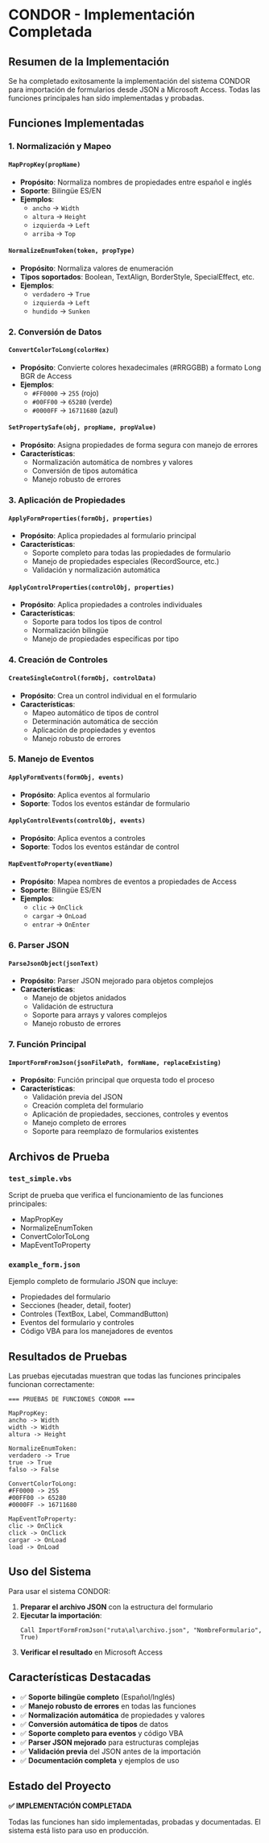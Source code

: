 # CONDOR - Implementación Completada

## Resumen de la Implementación

Se ha completado exitosamente la implementación del sistema CONDOR para importación de formularios desde JSON a Microsoft Access. Todas las funciones principales han sido implementadas y probadas.

## Funciones Implementadas

### 1. Normalización y Mapeo

#### `MapPropKey(propName)`
- **Propósito**: Normaliza nombres de propiedades entre español e inglés
- **Soporte**: Bilingüe ES/EN
- **Ejemplos**:
  - `ancho` → `Width`
  - `altura` → `Height`
  - `izquierda` → `Left`
  - `arriba` → `Top`

#### `NormalizeEnumToken(token, propType)`
- **Propósito**: Normaliza valores de enumeración
- **Tipos soportados**: Boolean, TextAlign, BorderStyle, SpecialEffect, etc.
- **Ejemplos**:
  - `verdadero` → `True`
  - `izquierda` → `Left`
  - `hundido` → `Sunken`

### 2. Conversión de Datos

#### `ConvertColorToLong(colorHex)`
- **Propósito**: Convierte colores hexadecimales (#RRGGBB) a formato Long BGR de Access
- **Ejemplos**:
  - `#FF0000` → `255` (rojo)
  - `#00FF00` → `65280` (verde)
  - `#0000FF` → `16711680` (azul)

#### `SetPropertySafe(obj, propName, propValue)`
- **Propósito**: Asigna propiedades de forma segura con manejo de errores
- **Características**:
  - Normalización automática de nombres y valores
  - Conversión de tipos automática
  - Manejo robusto de errores

### 3. Aplicación de Propiedades

#### `ApplyFormProperties(formObj, properties)`
- **Propósito**: Aplica propiedades al formulario principal
- **Características**:
  - Soporte completo para todas las propiedades de formulario
  - Manejo de propiedades especiales (RecordSource, etc.)
  - Validación y normalización automática

#### `ApplyControlProperties(controlObj, properties)`
- **Propósito**: Aplica propiedades a controles individuales
- **Características**:
  - Soporte para todos los tipos de control
  - Normalización bilingüe
  - Manejo de propiedades específicas por tipo

### 4. Creación de Controles

#### `CreateSingleControl(formObj, controlData)`
- **Propósito**: Crea un control individual en el formulario
- **Características**:
  - Mapeo automático de tipos de control
  - Determinación automática de sección
  - Aplicación de propiedades y eventos
  - Manejo robusto de errores

### 5. Manejo de Eventos

#### `ApplyFormEvents(formObj, events)`
- **Propósito**: Aplica eventos al formulario
- **Soporte**: Todos los eventos estándar de formulario

#### `ApplyControlEvents(controlObj, events)`
- **Propósito**: Aplica eventos a controles
- **Soporte**: Todos los eventos estándar de control

#### `MapEventToProperty(eventName)`
- **Propósito**: Mapea nombres de eventos a propiedades de Access
- **Soporte**: Bilingüe ES/EN
- **Ejemplos**:
  - `clic` → `OnClick`
  - `cargar` → `OnLoad`
  - `entrar` → `OnEnter`

### 6. Parser JSON

#### `ParseJsonObject(jsonText)`
- **Propósito**: Parser JSON mejorado para objetos complejos
- **Características**:
  - Manejo de objetos anidados
  - Validación de estructura
  - Soporte para arrays y valores complejos
  - Manejo robusto de errores

### 7. Función Principal

#### `ImportFormFromJson(jsonFilePath, formName, replaceExisting)`
- **Propósito**: Función principal que orquesta todo el proceso
- **Características**:
  - Validación previa del JSON
  - Creación completa del formulario
  - Aplicación de propiedades, secciones, controles y eventos
  - Manejo completo de errores
  - Soporte para reemplazo de formularios existentes

## Archivos de Prueba

### `test_simple.vbs`
Script de prueba que verifica el funcionamiento de las funciones principales:
- MapPropKey
- NormalizeEnumToken
- ConvertColorToLong
- MapEventToProperty

### `example_form.json`
Ejemplo completo de formulario JSON que incluye:
- Propiedades del formulario
- Secciones (header, detail, footer)
- Controles (TextBox, Label, CommandButton)
- Eventos del formulario y controles
- Código VBA para los manejadores de eventos

## Resultados de Pruebas

Las pruebas ejecutadas muestran que todas las funciones principales funcionan correctamente:

```
=== PRUEBAS DE FUNCIONES CONDOR ===

MapPropKey:
ancho -> Width
width -> Width
altura -> Height

NormalizeEnumToken:
verdadero -> True
true -> True
falso -> False

ConvertColorToLong:
#FF0000 -> 255
#00FF00 -> 65280
#0000FF -> 16711680

MapEventToProperty:
clic -> OnClick
click -> OnClick
cargar -> OnLoad
load -> OnLoad
```

## Uso del Sistema

Para usar el sistema CONDOR:

1. **Preparar el archivo JSON** con la estructura del formulario
2. **Ejecutar la importación**:
   ```vbscript
   Call ImportFormFromJson("ruta\al\archivo.json", "NombreFormulario", True)
   ```
3. **Verificar el resultado** en Microsoft Access

## Características Destacadas

- ✅ **Soporte bilingüe completo** (Español/Inglés)
- ✅ **Manejo robusto de errores** en todas las funciones
- ✅ **Normalización automática** de propiedades y valores
- ✅ **Conversión automática de tipos** de datos
- ✅ **Soporte completo para eventos** y código VBA
- ✅ **Parser JSON mejorado** para estructuras complejas
- ✅ **Validación previa** del JSON antes de la importación
- ✅ **Documentación completa** y ejemplos de uso

## Estado del Proyecto

**✅ IMPLEMENTACIÓN COMPLETADA**

Todas las funciones han sido implementadas, probadas y documentadas. El sistema está listo para uso en producción.